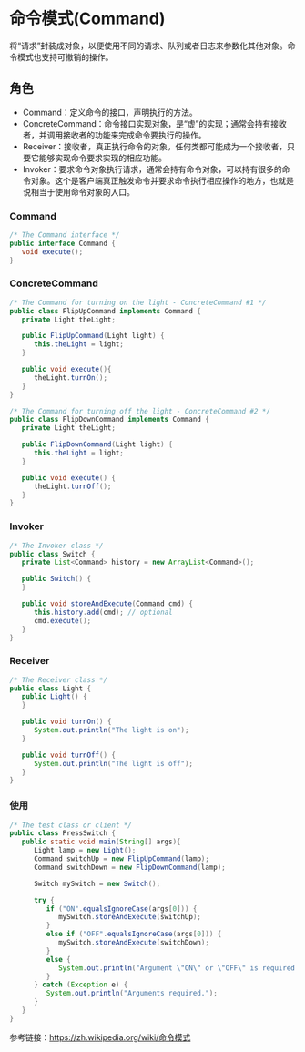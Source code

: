 # 命令模式(Command)
将“请求”封装成对象，以便使用不同的请求、队列或者日志来参数化其他对象。命令模式也支持可撤销的操作。

## 角色
* Command：定义命令的接口，声明执行的方法。
* ConcreteCommand：命令接口实现对象，是“虚”的实现；通常会持有接收者，并调用接收者的功能来完成命令要执行的操作。
* Receiver：接收者，真正执行命令的对象。任何类都可能成为一个接收者，只要它能够实现命令要求实现的相应功能。
* Invoker：要求命令对象执行请求，通常会持有命令对象，可以持有很多的命令对象。这个是客户端真正触发命令并要求命令执行相应操作的地方，也就是说相当于使用命令对象的入口。

### Command
```java
/* The Command interface */
public interface Command {
   void execute();
}
```
### ConcreteCommand
```java
/* The Command for turning on the light - ConcreteCommand #1 */
public class FlipUpCommand implements Command {
   private Light theLight;

   public FlipUpCommand(Light light) {
      this.theLight = light;
   }

   public void execute(){
      theLight.turnOn();
   }
}

/* The Command for turning off the light - ConcreteCommand #2 */
public class FlipDownCommand implements Command {
   private Light theLight;

   public FlipDownCommand(Light light) {
      this.theLight = light;
   }

   public void execute() {
      theLight.turnOff();
   }
}
```
### Invoker
```java 
/* The Invoker class */
public class Switch {
   private List<Command> history = new ArrayList<Command>();

   public Switch() {
   }

   public void storeAndExecute(Command cmd) {
      this.history.add(cmd); // optional 
      cmd.execute();        
   }
}
```
### Receiver
```java
/* The Receiver class */
public class Light {
   public Light() {
   }

   public void turnOn() {
      System.out.println("The light is on");
   }

   public void turnOff() {
      System.out.println("The light is off");
   }
}
```

### 使用
```java
/* The test class or client */
public class PressSwitch {
   public static void main(String[] args){
      Light lamp = new Light();
      Command switchUp = new FlipUpCommand(lamp);
      Command switchDown = new FlipDownCommand(lamp);

      Switch mySwitch = new Switch();

      try {
         if ("ON".equalsIgnoreCase(args[0])) {
            mySwitch.storeAndExecute(switchUp);
         }
         else if ("OFF".equalsIgnoreCase(args[0])) {
            mySwitch.storeAndExecute(switchDown);
         }
         else {
            System.out.println("Argument \"ON\" or \"OFF\" is required.");
         }
      } catch (Exception e) {
         System.out.println("Arguments required.");
      }
   }
}
```
参考链接：https://zh.wikipedia.org/wiki/命令模式

